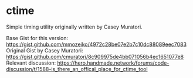 # ctime
Simple timing utility originally written by Casey Muratori.

Base Gist for this version: https://gist.github.com/mmozeiko/4972c28be07e2b7c10dc88089eec7083
Original Gist by Casey Muratori: https://gist.github.com/cmuratori/8c909975de4bb071056b4ec1651077e8
Relevant discussion: https://hero.handmade.network/forums/code-discussion/t/1588-is_there_an_offical_place_for_ctime_tool
